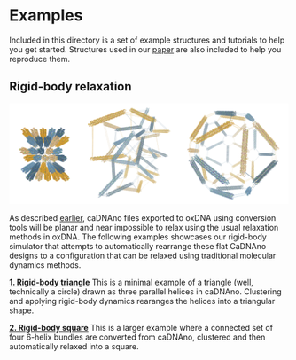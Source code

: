# Examples
Included in this directory is a set of example structures and tutorials to help you get started. Structures used in our [paper](https://doi.org/10.1101/2020.01.24.917419 "paper") are also included to help you reproduce them.

## Rigid-body relaxation
![](../img/icosahedron.png)

As described [earlier](https://github.com/sulcgroup/oxdna-viewer#rigid-body-simulations "main README"),  caDNAno files exported to oxDNA using conversion tools will be planar and near impossible to relax using the usual relaxation methods in oxDNA. The following examples showcases our rigid-body simulator that attempts to automatically rearrange these flat CaDNAno designs to a configuration that can be relaxed using traditional molecular dynamics methods.

**[1. Rigid-body triangle](https://github.com/sulcgroup/oxdna-viewer/tree/master/examples/triangle)**
This is a minimal example of a triangle (well, technically a circle) drawn as three parallel helices in caDNAno. Clustering and applying rigid-body dynamics rearanges the helices into a triangular shape.

**[2. Rigid-body square](https://github.com/sulcgroup/oxdna-viewer/tree/master/examples/square)**
This is a larger example where a connected set of four 6-helix bundles are converted from caDNAno, clustered and then automatically relaxed into a square.
